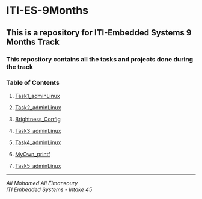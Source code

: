 # ITI-ES-9Months
## This is a repository for ITI-Embedded Systems 9 Months Track
### This repository contains all the tasks and projects done during the track

### **Table of Contents**
1. [Task1_adminLinux](Linux_Admin/Task1_adminLinux/README.md)

2. [Task2_adminLinux](Linux_Admin/Task2_adminLinux/README.md)

3. [Brightness_Config](Linux_Admin/Brightness_Config/README.md)

4. [Task3_adminLinux](Linux_Admin/Task3_adminLinux/README.md)

5. [Task4_adminLinux](Linux_Admin/Task4_adminLinux/README.md)

6. [MyOwn_printf](Linux_Admin/MyOwn_printAli/README.md)

7. [Task5_adminLinux](Linux_Admin/Task5_adminLinux/README.md)

---

*Ali Mohamed Ali Elmansoury*  
*ITI Embedded Systems - Intake 45*